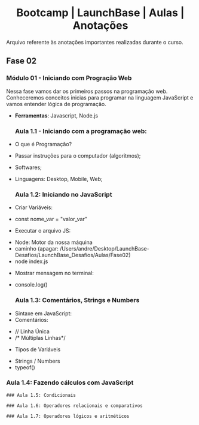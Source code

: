 <h1 align="center">  Bootcamp | LaunchBase | Aulas | Anotações </h1>

Arquivo referente às anotações importantes realizadas durante o curso.

## Fase 02
### Módulo 01 - Iniciando com Progração Web

Nessa fase vamos dar os primeiros passos na programação web. Conheceremos conceitos inicias para programar na linguagem JavaScript e vamos entender lógica de programação.

* **Ferramentas**: Javascript, Node.js
 
    ### Aula 1.1 - Iniciando com a programação web:
* O que é Programação? 
- Passar instruções para o computador (algoritmos);
- Softwares;
- Linguagens: Desktop, Mobile, Web;

    ### Aula 1.2: Iniciando no JavaScript
* Criar Variáveis: 
- const nome_var = "valor_var"

* Executar o arquivo JS:
- Node: Motor da nossa máquina
- caminho (apagar: /Users/andre/Desktop/LaunchBase-Desafios/LaunchBase_Desafios/Aulas/Fase02)
- node index.js

* Mostrar mensagem no terminal:
- console.log()

    ### Aula 1.3: Comentários, Strings e Numbers
* Sintaxe em JavaScript:
* Comentários: 
- // Linha Única
- /* Múltiplas Linhas*/

* Tipos de Variáveis
- Strings / Numbers
- typeof()

### Aula 1.4: Fazendo cálculos com JavaScript

    ### Aula 1.5: Condicionais

    ### Aula 1.6: Operadores relacionais e comparativos

    ### Aula 1.7: Operadores lógicos e aritméticos